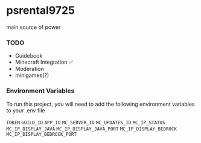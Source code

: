 # psrental9725

main source of power

### TODO

- Guidebook
- Minecraft Integration ✅
- Moderation
- minigames(?)

### Environment Variables

To run this project, you will need to add the following environment variables to your .env file

`TOKEN`
`GUILD_ID`
`APP_ID`
`MC_SERVER_ID`
`MC_UPDATES_ID`
`MC_IP_STATUS`
`MC_IP_DISPLAY_JAVA`
`MC_IP_DISPLAY_JAVA_PORT`
`MC_IP_DISPLAY_BEDROCK`
`MC_IP_DISPLAY_BEDROCK_PORT`